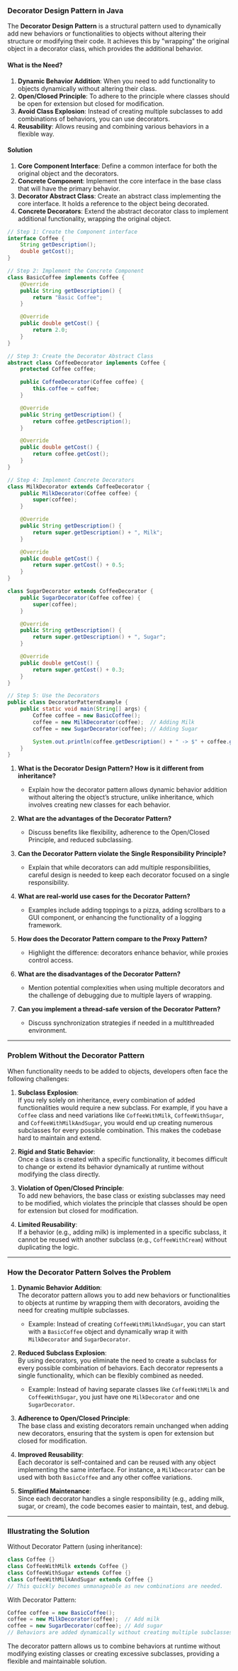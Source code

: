 ### **Decorator Design Pattern in Java**

The **Decorator Design Pattern** is a structural pattern used to dynamically add new behaviors or functionalities to objects without altering their structure or modifying their code. It achieves this by "wrapping" the original object in a decorator class, which provides the additional behavior.

#### **What is the Need?**  
1. **Dynamic Behavior Addition**: When you need to add functionality to objects dynamically without altering their class.
2. **Open/Closed Principle**: To adhere to the principle where classes should be open for extension but closed for modification.
3. **Avoid Class Explosion**: Instead of creating multiple subclasses to add combinations of behaviors, you can use decorators.
4. **Reusability**: Allows reusing and combining various behaviors in a flexible way.

#### **Solution**  
1. **Core Component Interface**: Define a common interface for both the original object and the decorators.
2. **Concrete Component**: Implement the core interface in the base class that will have the primary behavior.
3. **Decorator Abstract Class**: Create an abstract class implementing the core interface. It holds a reference to the object being decorated.
4. **Concrete Decorators**: Extend the abstract decorator class to implement additional functionality, wrapping the original object.


```java
// Step 1: Create the Component interface
interface Coffee {
    String getDescription();
    double getCost();
}

// Step 2: Implement the Concrete Component
class BasicCoffee implements Coffee {
    @Override
    public String getDescription() {
        return "Basic Coffee";
    }

    @Override
    public double getCost() {
        return 2.0;
    }
}

// Step 3: Create the Decorator Abstract Class
abstract class CoffeeDecorator implements Coffee {
    protected Coffee coffee;

    public CoffeeDecorator(Coffee coffee) {
        this.coffee = coffee;
    }

    @Override
    public String getDescription() {
        return coffee.getDescription();
    }

    @Override
    public double getCost() {
        return coffee.getCost();
    }
}

// Step 4: Implement Concrete Decorators
class MilkDecorator extends CoffeeDecorator {
    public MilkDecorator(Coffee coffee) {
        super(coffee);
    }

    @Override
    public String getDescription() {
        return super.getDescription() + ", Milk";
    }

    @Override
    public double getCost() {
        return super.getCost() + 0.5;
    }
}

class SugarDecorator extends CoffeeDecorator {
    public SugarDecorator(Coffee coffee) {
        super(coffee);
    }

    @Override
    public String getDescription() {
        return super.getDescription() + ", Sugar";
    }

    @Override
    public double getCost() {
        return super.getCost() + 0.3;
    }
}

// Step 5: Use the Decorators
public class DecoratorPatternExample {
    public static void main(String[] args) {
        Coffee coffee = new BasicCoffee();
        coffee = new MilkDecorator(coffee);  // Adding Milk
        coffee = new SugarDecorator(coffee); // Adding Sugar

        System.out.println(coffee.getDescription() + " -> $" + coffee.getCost());
    }
}
```

1. **What is the Decorator Design Pattern? How is it different from inheritance?**  
   - Explain how the decorator pattern allows dynamic behavior addition without altering the object’s structure, unlike inheritance, which involves creating new classes for each behavior.

2. **What are the advantages of the Decorator Pattern?**  
   - Discuss benefits like flexibility, adherence to the Open/Closed Principle, and reduced subclassing.

3. **Can the Decorator Pattern violate the Single Responsibility Principle?**  
   - Explain that while decorators can add multiple responsibilities, careful design is needed to keep each decorator focused on a single responsibility.

4. **What are real-world use cases for the Decorator Pattern?**  
   - Examples include adding toppings to a pizza, adding scrollbars to a GUI component, or enhancing the functionality of a logging framework.

5. **How does the Decorator Pattern compare to the Proxy Pattern?**  
   - Highlight the difference: decorators enhance behavior, while proxies control access.

6. **What are the disadvantages of the Decorator Pattern?**  
   - Mention potential complexities when using multiple decorators and the challenge of debugging due to multiple layers of wrapping.

7. **Can you implement a thread-safe version of the Decorator Pattern?**  
   - Discuss synchronization strategies if needed in a multithreaded environment.  

---

### **Problem Without the Decorator Pattern**

When functionality needs to be added to objects, developers often face the following challenges:

1. **Subclass Explosion**:  
   If you rely solely on inheritance, every combination of added functionalities would require a new subclass. For example, if you have a `Coffee` class and need variations like `CoffeeWithMilk`, `CoffeeWithSugar`, and `CoffeeWithMilkAndSugar`, you would end up creating numerous subclasses for every possible combination. This makes the codebase hard to maintain and extend.

2. **Rigid and Static Behavior**:  
   Once a class is created with a specific functionality, it becomes difficult to change or extend its behavior dynamically at runtime without modifying the class directly.

3. **Violation of Open/Closed Principle**:  
   To add new behaviors, the base class or existing subclasses may need to be modified, which violates the principle that classes should be open for extension but closed for modification.

4. **Limited Reusability**:  
   If a behavior (e.g., adding milk) is implemented in a specific subclass, it cannot be reused with another subclass (e.g., `CoffeeWithCream`) without duplicating the logic.

---

### **How the Decorator Pattern Solves the Problem**

1. **Dynamic Behavior Addition**:  
   The decorator pattern allows you to add new behaviors or functionalities to objects at runtime by wrapping them with decorators, avoiding the need for creating multiple subclasses.

   - Example: Instead of creating `CoffeeWithMilkAndSugar`, you can start with a `BasicCoffee` object and dynamically wrap it with `MilkDecorator` and `SugarDecorator`.

2. **Reduced Subclass Explosion**:  
   By using decorators, you eliminate the need to create a subclass for every possible combination of behaviors. Each decorator represents a single functionality, which can be flexibly combined as needed.

   - Example: Instead of having separate classes like `CoffeeWithMilk` and `CoffeeWithSugar`, you just have one `MilkDecorator` and one `SugarDecorator`.

3. **Adherence to Open/Closed Principle**:  
   The base class and existing decorators remain unchanged when adding new decorators, ensuring that the system is open for extension but closed for modification.

4. **Improved Reusability**:  
   Each decorator is self-contained and can be reused with any object implementing the same interface. For instance, a `MilkDecorator` can be used with both `BasicCoffee` and any other coffee variations.

5. **Simplified Maintenance**:  
   Since each decorator handles a single responsibility (e.g., adding milk, sugar, or cream), the code becomes easier to maintain, test, and debug.

---

### **Illustrating the Solution**

Without Decorator Pattern (using inheritance):  
```java
class Coffee {}
class CoffeeWithMilk extends Coffee {}
class CoffeeWithSugar extends Coffee {}
class CoffeeWithMilkAndSugar extends Coffee {}
// This quickly becomes unmanageable as new combinations are needed.
```

With Decorator Pattern:  
```java
Coffee coffee = new BasicCoffee();
coffee = new MilkDecorator(coffee);  // Add milk
coffee = new SugarDecorator(coffee); // Add sugar
// Behaviors are added dynamically without creating multiple subclasses.
```

The decorator pattern allows us to combine behaviors at runtime without modifying existing classes or creating excessive subclasses, providing a flexible and maintainable solution.